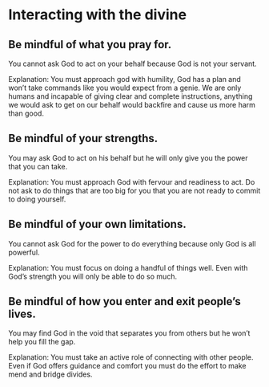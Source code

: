 # Interacting with the divine

## Be mindful of what you pray for.

You cannot ask God to act on your behalf because God is not your servant.

Explanation: You must approach god with humility, God has a plan and won’t take commands like you would expect from a genie. We are only humans and incapable of giving clear and complete instructions, anything we would ask to get on our behalf would backfire and cause us more harm than good.

## Be mindful of your strengths.

You may ask God to act on his behalf but he will only give you the power that you can take.

Explanation: You must approach God with fervour and readiness to act. Do not ask to do things that are too big for you that you are not ready to commit to doing yourself.

## Be mindful of your own limitations.

You cannot ask God for the power to do everything because only God is all powerful.

Explanation: You must focus on doing a handful of things well. Even with God’s strength you will only be able to do so much.

## Be mindful of how you enter and exit people’s lives.

You may find God in the void that separates you from others but he won’t help you fill the gap.

Explanation: You must take an active role of connecting with other people. Even if God offers guidance and comfort you must do the effort to make mend and bridge divides.
